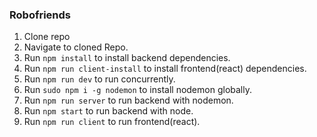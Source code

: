 ### Robofriends
 1) Clone repo
 2) Navigate to cloned Repo.
 3) Run `npm install` to install backend dependencies.
 4) Run `npm run client-install` to install frontend(react) dependencies.
 5) Run `npm run dev` to run concurrently.
 6) Run `sudo npm i -g nodemon` to install nodemon globally.
 7) Run `npm run server` to run backend with nodemon.
 8) Run `npm start` to run backend with node.
 9) Run `npm run client` to run frontend(react).
